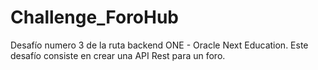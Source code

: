 # Challenge_ForoHub
Desafío numero 3 de la ruta backend ONE - Oracle Next Education. Este desafío consiste en crear una API Rest para un foro.
